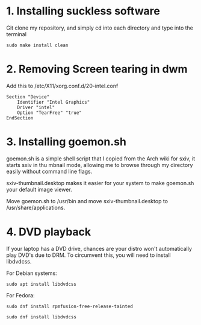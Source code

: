 # 1. Installing suckless software
Git clone my repository, and simply cd into each directory and type into the terminal  
	
	sudo make install clean

# 2. Removing Screen tearing in dwm
Add this to /etc/X11/xorg.conf.d/20-intel.conf

	Section "Device"
    	Identifier "Intel Graphics"
    	Driver "intel"
    	Option "TearFree" "true"
	EndSection

# 3. Installing goemon.sh
goemon.sh is a simple shell script that I copied from the Arch wiki for sxiv, it starts sxiv in thu    mbnail mode, allowing me to browse through my directory easily without command line flags.  

sxiv-thumbnail.desktop makes it easier for your system to make  goemon.sh your default image viewer.  
 
Move goemon.sh to /usr/bin and move sxiv-thumbnail.desktop to /usr/share/applications.  

# 4. DVD playback 
If your laptop has a DVD drive, chances are your distro won't automatically play DVD's due to DRM. To circumvent this, you will need to install libdvdcss.

For Debian systems:  

	sudo apt install libdvdcss  
	
For Fedora: 

	sudo dnf install rpmfusion-free-release-tainted
	
	sudo dnf install libdvdcss
